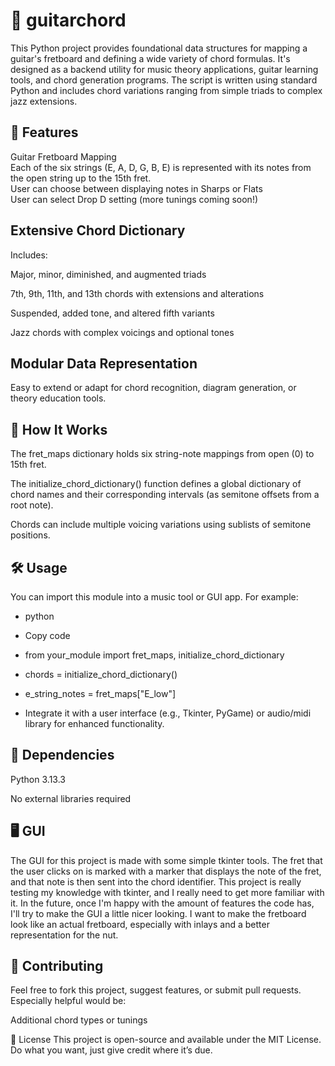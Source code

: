 # 🎸 guitarchord
This Python project provides foundational data structures for mapping a guitar's fretboard and defining a wide variety of chord formulas. It's designed as a backend utility for music theory applications, guitar learning tools, and chord generation programs. The script is written using standard Python and includes chord variations ranging from simple triads to complex jazz extensions.

## 📁 Features
Guitar Fretboard Mapping  
Each of the six strings (E, A, D, G, B, E) is represented with its notes from the open string up to the 15th fret.  
User can choose between displaying notes in Sharps or Flats  
User can select Drop D setting (more tunings coming soon!)  

## Extensive Chord Dictionary
Includes:

Major, minor, diminished, and augmented triads

7th, 9th, 11th, and 13th chords with extensions and alterations

Suspended, added tone, and altered fifth variants

Jazz chords with complex voicings and optional tones

## Modular Data Representation
Easy to extend or adapt for chord recognition, diagram generation, or theory education tools.

## 🧠 How It Works
The fret_maps dictionary holds six string-note mappings from open (0) to 15th fret.

The initialize_chord_dictionary() function defines a global dictionary of chord names and their corresponding intervals (as semitone offsets from a root note).

Chords can include multiple voicing variations using sublists of semitone positions.

## 🛠️ Usage
You can import this module into a music tool or GUI app. For example:

- python
- Copy code
- from your_module import fret_maps, initialize_chord_dictionary

- chords = initialize_chord_dictionary()
- e_string_notes = fret_maps["E_low"]
- Integrate it with a user interface (e.g., Tkinter, PyGame) or audio/midi library for enhanced functionality.

## 🧱 Dependencies
Python 3.13.3

No external libraries required 

##  🖥️  GUI
The GUI for this project is made with some simple tkinter tools. The fret that the user clicks on is marked with a marker that displays the note of the fret, and that note is then sent into the chord identifier. This project is really testing my knowledge with tkinter, and I really need to get more familiar with it. In the future, once I'm happy with the amount of features the code has, I'll try to make the GUI a little nicer looking. I want to make the fretboard look like an actual fretboard, especially with inlays and a better representation for the nut.  

## 🤝 Contributing
Feel free to fork this project, suggest features, or submit pull requests. Especially helpful would be:



Additional chord types or tunings

📜 License
This project is open-source and available under the MIT License. Do what you want, just give credit where it’s due.

